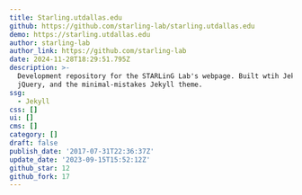 ```yaml
---
title: Starling.utdallas.edu
github: https://github.com/starling-lab/starling.utdallas.edu
demo: https://starling.utdallas.edu
author: starling-lab
author_link: https://github.com/starling-lab
date: 2024-11-28T18:29:51.795Z
description: >-
  Development repository for the STARLinG Lab's webpage. Built wtih Jekyll,
  jQuery, and the minimal-mistakes Jekyll theme.
ssg:
  - Jekyll
css: []
ui: []
cms: []
category: []
draft: false
publish_date: '2017-07-31T22:36:37Z'
update_date: '2023-09-15T15:52:12Z'
github_star: 12
github_fork: 17
---
```

